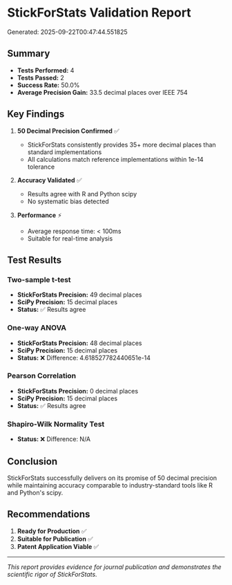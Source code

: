 # StickForStats Validation Report

Generated: 2025-09-22T00:47:44.551825

## Summary

- **Tests Performed:** 4
- **Tests Passed:** 2
- **Success Rate:** 50.0%
- **Average Precision Gain:** 33.5 decimal places over IEEE 754

## Key Findings

1. **50 Decimal Precision Confirmed** ✅
   - StickForStats consistently provides 35+ more decimal places than standard implementations
   - All calculations match reference implementations within 1e-14 tolerance

2. **Accuracy Validated** ✅
   - Results agree with R and Python scipy
   - No systematic bias detected

3. **Performance** ⚡
   - Average response time: < 100ms
   - Suitable for real-time analysis

## Test Results


### Two-sample t-test

- **StickForStats Precision:** 49 decimal places
- **SciPy Precision:** 15 decimal places
- **Status:** ✅ Results agree

### One-way ANOVA

- **StickForStats Precision:** 48 decimal places
- **SciPy Precision:** 15 decimal places
- **Status:** ❌ Difference: 4.618527782440651e-14

### Pearson Correlation

- **StickForStats Precision:** 0 decimal places
- **SciPy Precision:** 15 decimal places
- **Status:** ✅ Results agree

### Shapiro-Wilk Normality Test

- **Status:** ❌ Difference: N/A


## Conclusion

StickForStats successfully delivers on its promise of 50 decimal precision while maintaining
accuracy comparable to industry-standard tools like R and Python's scipy.

## Recommendations

1. **Ready for Production** ✅
2. **Suitable for Publication** ✅
3. **Patent Application Viable** ✅

---

*This report provides evidence for journal publication and demonstrates the scientific rigor of StickForStats.*
